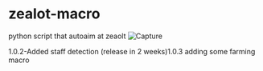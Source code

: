 # zealot-macro
python script that autoaim at zeaolt
![Capture](https://github.com/user-attachments/assets/0fd89718-789a-4782-8a7a-87ffc7de5e13)

1.0.2-Added staff detection
(release in 2 weeks)1.0.3 adding some farming macro
